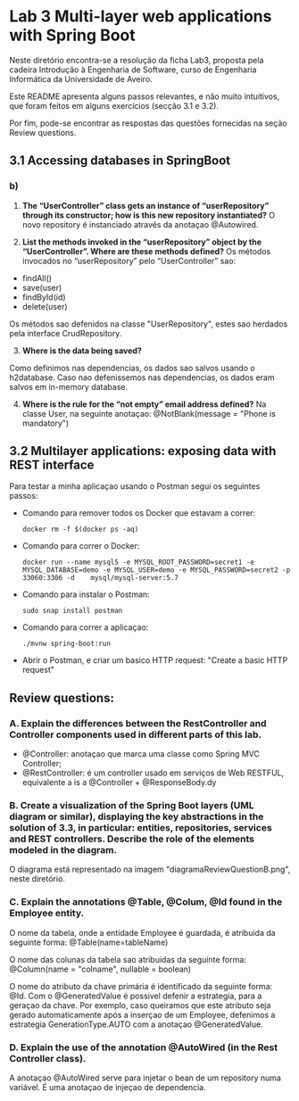 # Lab 3 Multi-layer web applications with Spring Boot

Neste diretório encontra-se a resolução da ficha Lab3, proposta pela cadeira Introdução à Engenharia de Software, curso de Engenharia Informática da Universidade de Aveiro.

Este README apresenta alguns passos relevantes, e não muito intuitivos, que foram feitos em alguns exercícios (secção 3.1 e 3.2).

Por fim, pode-se encontrar as respostas das questões fornecidas na seção Review questions.

## 3.1 Accessing databases in SpringBoot 

### b)

1. **The “UserController” class gets an instance of “userRepository” through its constructor; how is this new repository instantiated?**
O novo repository é instanciado através da anotaçao @Autowired.

2. **List the methods invoked in the “userRepository” object by the “UserController”. Where are these methods defined?**
Os métodos invocados no “userRepository” pelo “UserController” sao:
* findAll()
* save(user)
* findById(id)
* delete(user)

Os métodos sao defenidos na classe "UserRepository", estes sao herdados pela interface CrudRepository.

3. **Where is the data being saved?**

Como definimos nas dependencias, os dados sao salvos usando o h2database. Caso nao defenissemos nas dependencias, os dados eram salvos em in-memory database.

4. **Where is the rule for the “not empty” email address defined?**
Na classe User, na seguinte anotaçao: @NotBlank(message = "Phone is mandatory")

## 3.2 Multilayer applications: exposing data with REST interface

Para testar a minha aplicaçao usando o Postman segui os seguintes passos:

* Comando para remover todos os Docker que estavam a correr:
    ```
    docker rm -f $(docker ps -aq)
    ```

* Comando para correr o Docker:
    ```
    docker run --name mysql5 -e MYSQL_ROOT_PASSWORD=secret1 -e MYSQL_DATABASE=demo -e MYSQL_USER=demo -e MYSQL_PASSWORD=secret2 -p 33060:3306 -d    mysql/mysql-server:5.7
    ```

* Comando para instalar o Postman:
    ```
    sudo snap install postman 
    ```

* Comando para correr a aplicaçao:
    ```
   ./mvnw spring-boot:run
    ```

* Abrir o Postman, e criar um basico HTTP request: "Create a basic HTTP request"

## Review questions:

### A. Explain the differences between the RestController and Controller components used in different parts of this lab. 

* @Controller: anotaçao que marca uma classe como Spring MVC Controller;
* @RestController: é um controller usado em serviços de Web RESTFUL, equivalente a is a @Controller + @ResponseBody.dy

### B. Create a visualization of the Spring Boot layers (UML diagram or similar), displaying the key abstractions in the solution of 3.3, in particular: entities, repositories, services and REST controllers. Describe the role of the elements modeled in the diagram.

O diagrama está representado na imagem "diagramaReviewQuestionB.png", neste diretório.

### C. Explain the annotations @Table, @Colum, @Id found in the Employee entity. 

O nome da tabela, onde a entidade Employee é guardada, é atribuida da seguinte forma: @Table(name=tableName)

O nome das colunas da tabela sao atribuidas da seguinte forma: @Column(name = "colname", nullable = boolean)

O nome do atributo da chave primária é identificado da seguinte forma: @Id. Com o @GeneratedValue é possivel defenir a estrategia, para a geraçao da chave. Por exemplo, caso queiramos que este atributo seja gerado automaticamente após a inserçao de um Employee, defenimos a estrategia GenerationType.AUTO com a anotaçao @GeneratedValue.

### D. Explain the use of the annotation @AutoWired (in the Rest Controller class). 

A anotaçao @AutoWired serve para injetar o bean de um repository numa variável. É uma anotaçao de injeçao de dependencia. 